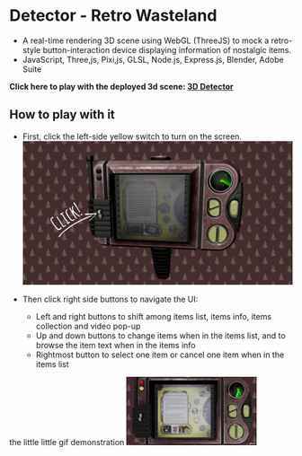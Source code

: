 # Detector - Retro Wasteland

- A real-time rendering 3D scene using WebGL (ThreeJS) to mock a retro-style button-interaction device displaying information of nostalgic items.
- JavaScript, Three,js, Pixi,js, GLSL, Node.js, Express.js, Blender, Adobe Suite

**Click here to play with the deployed 3d scene: [3D Detector](https://ui-request.vercel.app/)**

## How to play with it

- First, click the left-side yellow switch to turn on the screen.
  ![Click the left switch](<readme-pics/click 2023-01-31 090859.png>)

- Then click right side buttons to navigate the UI:
  - Left and right buttons to shift among items list, items info, items collection and video pop-up
  - Up and down buttons to change items when in the items list, and to browse the item text when in the items info
  - Rightmost button to select one item or cancel one item when in the items list

the little little gif demonstration
![Navigate the UI](readme-pics/navigate.gif)
